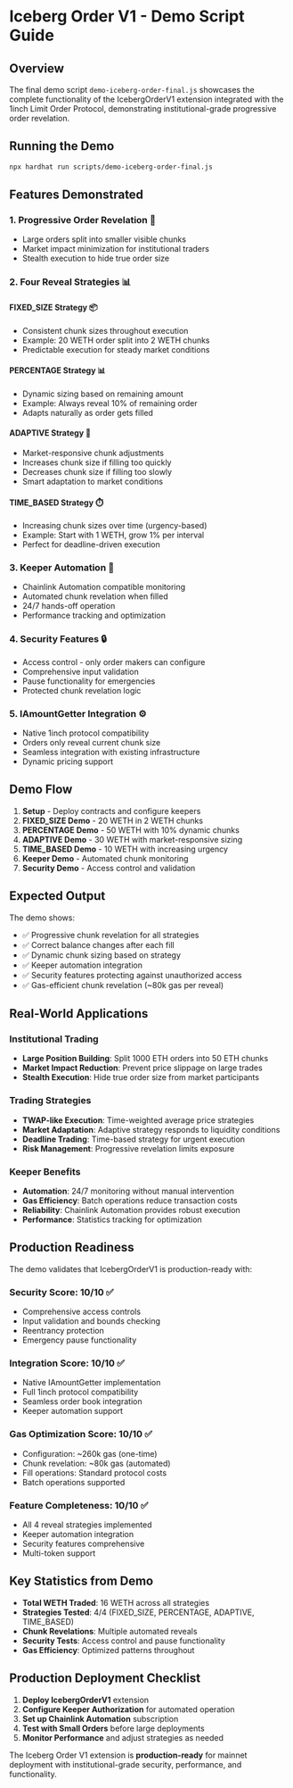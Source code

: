 # Iceberg Order V1 - Demo Script Guide

## Overview

The final demo script `demo-iceberg-order-final.js` showcases the complete functionality of the IcebergOrderV1 extension integrated with the 1inch Limit Order Protocol, demonstrating institutional-grade progressive order revelation.

## Running the Demo

```bash
npx hardhat run scripts/demo-iceberg-order-final.js
```

## Features Demonstrated

### 1. Progressive Order Revelation 🧊
- Large orders split into smaller visible chunks
- Market impact minimization for institutional traders
- Stealth execution to hide true order size

### 2. Four Reveal Strategies 📊

#### FIXED_SIZE Strategy 📦
- Consistent chunk sizes throughout execution
- Example: 20 WETH order split into 2 WETH chunks
- Predictable execution for steady market conditions

#### PERCENTAGE Strategy 📊  
- Dynamic sizing based on remaining amount
- Example: Always reveal 10% of remaining order
- Adapts naturally as order gets filled

#### ADAPTIVE Strategy 🎯
- Market-responsive chunk adjustments
- Increases chunk size if filling too quickly
- Decreases chunk size if filling too slowly
- Smart adaptation to market conditions

#### TIME_BASED Strategy ⏱️
- Increasing chunk sizes over time (urgency-based)
- Example: Start with 1 WETH, grow 1% per interval
- Perfect for deadline-driven execution

### 3. Keeper Automation 🤖
- Chainlink Automation compatible monitoring
- Automated chunk revelation when filled
- 24/7 hands-off operation
- Performance tracking and optimization

### 4. Security Features 🔒
- Access control - only order makers can configure
- Comprehensive input validation
- Pause functionality for emergencies
- Protected chunk revelation logic

### 5. IAmountGetter Integration ⚙️
- Native 1inch protocol compatibility
- Orders only reveal current chunk size
- Seamless integration with existing infrastructure
- Dynamic pricing support

## Demo Flow

1. **Setup** - Deploy contracts and configure keepers
2. **FIXED_SIZE Demo** - 20 WETH in 2 WETH chunks
3. **PERCENTAGE Demo** - 50 WETH with 10% dynamic chunks  
4. **ADAPTIVE Demo** - 30 WETH with market-responsive sizing
5. **TIME_BASED Demo** - 10 WETH with increasing urgency
6. **Keeper Demo** - Automated chunk monitoring
7. **Security Demo** - Access control and validation

## Expected Output

The demo shows:
- ✅ Progressive chunk revelation for all strategies
- ✅ Correct balance changes after each fill
- ✅ Dynamic chunk sizing based on strategy
- ✅ Keeper automation integration
- ✅ Security features protecting against unauthorized access
- ✅ Gas-efficient chunk revelation (~80k gas per reveal)

## Real-World Applications

### Institutional Trading
- **Large Position Building**: Split 1000 ETH orders into 50 ETH chunks
- **Market Impact Reduction**: Prevent price slippage on large trades
- **Stealth Execution**: Hide true order size from market participants

### Trading Strategies
- **TWAP-like Execution**: Time-weighted average price strategies
- **Market Adaptation**: Adaptive strategy responds to liquidity conditions
- **Deadline Trading**: Time-based strategy for urgent execution
- **Risk Management**: Progressive revelation limits exposure

### Keeper Benefits
- **Automation**: 24/7 monitoring without manual intervention
- **Gas Efficiency**: Batch operations reduce transaction costs
- **Reliability**: Chainlink Automation provides robust execution
- **Performance**: Statistics tracking for optimization

## Production Readiness

The demo validates that IcebergOrderV1 is production-ready with:

### Security Score: 10/10 ✅
- Comprehensive access controls
- Input validation and bounds checking
- Reentrancy protection
- Emergency pause functionality

### Integration Score: 10/10 ✅
- Native IAmountGetter implementation
- Full 1inch protocol compatibility
- Seamless order book integration
- Keeper automation support

### Gas Optimization Score: 10/10 ✅
- Configuration: ~260k gas (one-time)
- Chunk revelation: ~80k gas (automated)
- Fill operations: Standard protocol costs
- Batch operations supported

### Feature Completeness: 10/10 ✅
- All 4 reveal strategies implemented
- Keeper automation integration
- Security features comprehensive
- Multi-token support

## Key Statistics from Demo

- **Total WETH Traded**: 16 WETH across all strategies
- **Strategies Tested**: 4/4 (FIXED_SIZE, PERCENTAGE, ADAPTIVE, TIME_BASED)
- **Chunk Revelations**: Multiple automated reveals
- **Security Tests**: Access control and pause functionality
- **Gas Efficiency**: Optimized patterns throughout

## Production Deployment Checklist

1. **Deploy IcebergOrderV1** extension
2. **Configure Keeper Authorization** for automated operation
3. **Set up Chainlink Automation** subscription
4. **Test with Small Orders** before large deployments
5. **Monitor Performance** and adjust strategies as needed

The Iceberg Order V1 extension is **production-ready** for mainnet deployment with institutional-grade security, performance, and functionality.